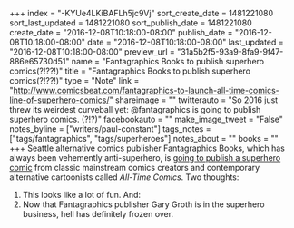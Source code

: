 +++
index = "-KYUe4LKiBAFLh5jc9Vj"
sort_create_date = 1481221080
sort_last_updated = 1481221080
sort_publish_date = 1481221080
create_date = "2016-12-08T10:18:00-08:00"
publish_date = "2016-12-08T10:18:00-08:00"
date = "2016-12-08T10:18:00-08:00"
last_updated = "2016-12-08T10:18:00-08:00"
preview_url = "31a5b2f5-93a9-8fa9-9f47-886e65730d51"
name = "Fantagraphics Books to publish superhero comics(?!??!)"
title = "Fantagraphics Books to publish superhero comics(?!??!)"
type = "Note"
link = "http://www.comicsbeat.com/fantagraphics-to-launch-all-time-comics-line-of-superhero-comics/"
shareimage = ""
twitterauto = "So 2016 just threw its weirdest curveball yet: @fantagraphics is going to publish superhero comics. (?!?)"
facebookauto = ""
make_image_tweet = "False"
notes_byline = ["writers/paul-constant"]
tags_notes = ["tags/fantagraphics", "tags/superheroes"]
notes_about = ""
books = ""
+++
Seattle alternative comics publisher Fantagraphics Books, which has always been vehemently anti-superhero, is [going to publish a superhero comic](http://www.comicsbeat.com/fantagraphics-to-launch-all-time-comics-line-of-superhero-comics/) from classic mainstream comics creators and contemporary alternative cartoonists called *All-Time Comics*. Two thoughts:

1. This looks like a lot of fun. And:
2. Now that Fantagraphics publisher Gary Groth is in the superhero business, hell has definitely frozen over.